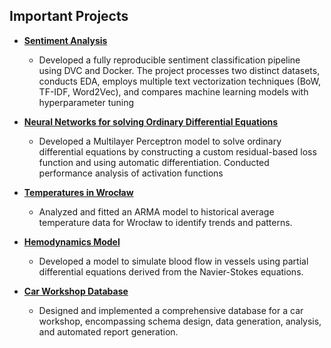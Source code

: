## Important Projects

- [**Sentiment Analysis**](./Sentiment%20Analysis)
  - Developed a fully reproducible sentiment classification pipeline using DVC and
  Docker. The project processes two distinct datasets, conducts EDA, employs
  multiple text vectorization techniques (BoW, TF-IDF, Word2Vec), and compares
  machine learning models with hyperparameter tuning

- [**Neural Networks for solving Ordinary Differential Equations**](./Neural%20Networks/Neural%20Networks%20for%20solving%20Ordinary%20Differential%20Equations)
  - Developed a Multilayer Perceptron model to solve ordinary differential equations
  by constructing a custom residual-based loss function and using automatic
  differentiation. Conducted performance analysis of activation functions

- [**Temperatures in Wrocław**](./Data%20analysis/Time%20series%20analysis/Temperatures%20in%20Wrocław)
  - Analyzed and fitted an ARMA model to historical average temperature data for Wrocław to identify trends and patterns.


- [**Hemodynamics Model**](./Partial%20Differential%20Equations)
  - Developed a model to simulate blood flow in vessels using partial differential equations derived from the Navier-Stokes equations. 


- [**Car Workshop Database**](./Databases/SQL%20Group%20project)
  - Designed and implemented a comprehensive database for a car workshop, encompassing schema design, data generation, analysis, and automated report generation.

